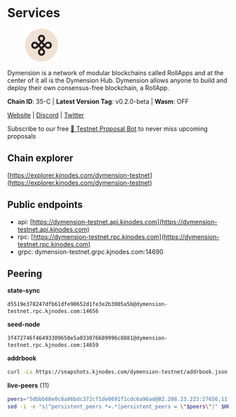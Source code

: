 # Services

<figure><img src="https://raw.githubusercontent.com/kj89/cosmos-images/main/logos/dymension.png" alt=""><figcaption></figcaption></figure>

Dymension is a network of modular blockchains called RollApps  and at the center of it all is the Dymension Hub. Dymension  allows anyone to build and deploy their own consensus-free blockchain, a RollApp.

**Chain ID**: 35-C | **Latest Version Tag**: v0.2.0-beta | **Wasm**: OFF

[Website](https://dymension.xyz/) | [Discord](https://discord.gg/dymension) | [Twitter](https://twitter.com/dymensionXYZ)



Subscribe to our free [🤖 Testnet Proposal Bot](https://t.me/kjnodes_testnet_proposal_bot) to never miss upcoming proposals


## Chain explorer
[https://explorer.kjnodes.com/dymension-testnet](https://explorer.kjnodes.com/dymension-testnet)

## Public endpoints

* api: [https://dymension-testnet.api.kjnodes.com](https://dymension-testnet.api.kjnodes.com)
* rpc: [https://dymension-testnet.rpc.kjnodes.com](https://dymension-testnet.rpc.kjnodes.com)
* grpc: dymension-testnet.grpc.kjnodes.com:14690

## Peering

**state-sync**

```text
d5519e378247dfb61dfe90652d1fe3e2b3005a5b@dymension-testnet.rpc.kjnodes.com:14656
```

**seed-node**

```text
3f472746f46493309650e5a033076689996c8881@dymension-testnet.rpc.kjnodes.com:14659
```

**addrbook**
```bash
curl -Ls https://snapshots.kjnodes.com/dymension-testnet/addrbook.json > $HOME/.dymension/config/addrbook.json
```

**live-peers** (11)
```bash
peers="5dbbb68e0c8a86bdc372cf1de0691f1cdc6a96ad@82.208.23.223:27656,11fe4c887e890c03cd109f61e8a80ecb77873013@134.209.184.190:26656,513557be25d2edc51481be90c808f72cd662e1d2@167.235.250.107:26656,8c4da005c8a68682402293f951449f042e6f3dbf@164.92.190.234:21456,77c42c2b2702437981976f7a648c26cd37911f7b@65.108.9.230:46656,d2b841acdcabb622e9033fe685a395eef091f2fe@65.108.199.62:46656,68f6c52147c9423300f5b503348bbb02b229820c@51.159.153.211:26656,747d05bfe9f3e0c2e0462ac351c577699e1d9b8c@207.244.244.194:26656,4e94581e03f46c2bda293fa47db05c2fa8883256@190.102.106.50:29656,d5519e378247dfb61dfe90652d1fe3e2b3005a5b@65.109.68.190:14656,c5db84267f7dce8fa249b0d5365d59a7abeb0164@95.217.211.32:46656"
sed -i -e "s|^persistent_peers *=.*|persistent_peers = \"$peers\"|" $HOME/.dymension/config/config.toml
```
